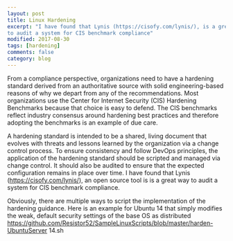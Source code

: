 ```yaml
---
layout: post
title: Linux Hardening
excerpt: "I have found that Lynis (https://cisofy.com/lynis/), is a great way
to audit a system for CIS benchmark compliance"
modified: 2017-08-30
tags: [hardening]
comments: false
category: blog
---
```


From a compliance perspective, organizations need to have a hardening standard
derived from an authoritative source with solid engineering-based reasons of
why we depart from any of the recommendations.  Most organizations use the
Center for Internet Security (CIS) Hardening Benchmarks because that choice is
easy to defend.  The CIS benchmarks reflect industry consensus around hardening
best practices and therefore adopting the benchmarks is an example of due care.

A hardening standard is intended to be a shared, living document that evolves
with threats and lessons learned by the organization via a change control
process. To ensure consistency and follow DevOps principles, the application of
the hardening standard should be scripted and managed via change control.  It
should also be audited to ensure that the expected configuration remains in
place over time.  I have found that Lynis (<a
href="https://cisofy.com/lynis/">https://cisofy.com/lynis/</a>), an open source
tool is is a great way to audit a system for CIS benchmark compliance.

Obviously, there are multiple ways to script the implementation of the
hardening guidance.  Here is an example for Ubuntu 14 that simply modifies the
weak, default security settings of the base OS as distributed  <a
href="https://github.com/Resistor52/SampleLinuxScripts/blob/master/harden-Ubuntu
Server14.sh">
https://github.com/Resistor52/SampleLinuxScripts/blob/master/harden-UbuntuServer
14.sh</a>

